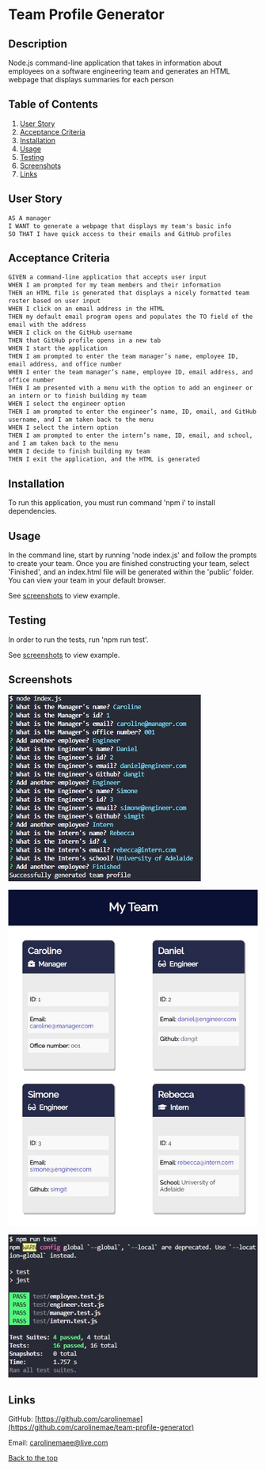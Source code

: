 # Team Profile Generator
## Description
Node.js command-line application that takes in information about employees on a software engineering team and generates an HTML webpage that displays summaries for each person
## Table of Contents
1. [User Story](#user-story)
1. [Acceptance Criteria](#acceptance-criteria)
1. [Installation](#installation)
1. [Usage](#usage)
1. [Testing](#testing)
1. [Screenshots](#screenshots)
1. [Links](#links)
## User Story
```
AS A manager
I WANT to generate a webpage that displays my team's basic info
SO THAT I have quick access to their emails and GitHub profiles
```
## Acceptance Criteria
```
GIVEN a command-line application that accepts user input
WHEN I am prompted for my team members and their information
THEN an HTML file is generated that displays a nicely formatted team roster based on user input
WHEN I click on an email address in the HTML
THEN my default email program opens and populates the TO field of the email with the address
WHEN I click on the GitHub username
THEN that GitHub profile opens in a new tab
WHEN I start the application
THEN I am prompted to enter the team manager’s name, employee ID, email address, and office number
WHEN I enter the team manager’s name, employee ID, email address, and office number
THEN I am presented with a menu with the option to add an engineer or an intern or to finish building my team
WHEN I select the engineer option
THEN I am prompted to enter the engineer’s name, ID, email, and GitHub username, and I am taken back to the menu
WHEN I select the intern option
THEN I am prompted to enter the intern’s name, ID, email, and school, and I am taken back to the menu
WHEN I decide to finish building my team
THEN I exit the application, and the HTML is generated
```
## Installation
To run this application, you must run command 'npm i' to install dependencies.
## Usage
In the command line, start by running 'node index.js' and follow the prompts to create your team. Once you are finished constructing your team, select 'Finished', and an index.html file will be generated within the 'public' folder. You can view your team in your default browser.

See [screenshots](#screenshots) to view example.
## Testing
In order to run the tests, run 'npm run test'.

See [screenshots](#screenshots) to view example.
## Screenshots
![Screenshot-node.js](./images/screenshot-node.js.jpg)  

![Screenshot-display](./images/screenshot-display.jpg)  

![Screenshot-test](./images//screenshot-test.jpg)
## Links
GitHub: [https://github.com/carolinemae](https://github.com/carolinemae/team-profile-generator)

Email: [carolinemaee@live.com](mailto:carolinemaee@live.com)

[Back to the top](#team-profile-generator)